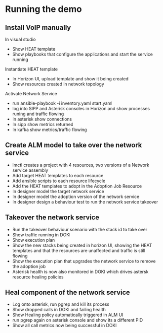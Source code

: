 # Running the demo


## Install VoIP manually

In visual studio
* Show HEAT template
* Show playbooks that configure the applications and start the service running

Instantiate HEAT template
* In Horizon UI, upload template and show it being created
* Show resources created in network topology

Activate Network Service
* run ansible-playbook -i inventory.yaml start.yaml
* log into SIPP and Asterisk consoles in Horizon and show processes runing and traffic flowing
* In asterisk show connections
* In sipp show metrics returned
* In kafka show metrics/traffic flowing

## Create ALM model to take over the network service

* lmctl creates a project with 4 resources, two versions of a Network service assembly
* Add target HEAT templates to each resource
* Add ansible scripts to each resource lifecycle
* Add the HEAT templates to adopt in the Adoption Job Resource
* In designer model the target network service
* In designer model the adoption version of the network service
* In designer design a behaviour test to run the network service takeover

## Takeover the network service

* Run the takeover behaviour scenario with the stack id to take over
* Show traffic running in DOKI
* Show execution plan
* Show the new stacks being created in horizon UI, showing the HEAT templates and that the resources are unaffected and traffic is still flowing
* Show the execution plan that upgrades the network service to remove the adoption job
* Asterisk health is now also monitored in DOKI which drives astersk resource healing policies

## Heal component of the network service

* Log onto asterisk, run pgrep and kill its process
* Show dropped calls in DOKI and failing health
* Show Healing policy automatically triggered in ALM UI
* run pgrep again on asterisk console and show its a different PID
* Show all call metrics now being successful in DOKI 